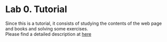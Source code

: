# Lab 0. Tutorial

Since this is a tutorial, it consists of studying the contents of the web page and books and solving some exercises.<br>
Please find a detailed description at [here](https://github.com/KimSeoYe/xv6_study/blob/main/Lab0_tutorial/xv6_Lab0_Tutorial.pdf)
